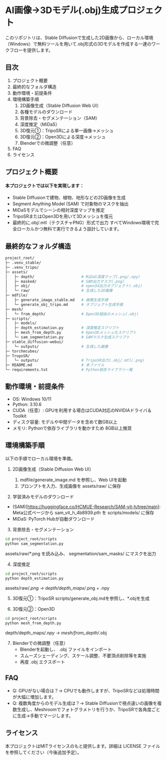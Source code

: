 # AI画像→3Dモデル(.obj)生成プロジェクト

このリポジトリは、Stable Diffusionで生成した2D画像から、ローカル環境（Windows）で無料ツールを用いて.obj形式の3Dモデルを作成する一連のワークフローを提供します。

## 目次
1. プロジェクト概要
2. 最終的なフォルダ構造
3. 動作環境・前提条件
4. 環境構築手順
    1. 2D画像生成（Stable Diffusion Web UI）
    2. 各種モデルのダウンロード
    3. 背景除去・セグメンテーション（SAM）
    4. 深度推定（MiDaS）
    5. 3D復元①：TripoSRによる単一画像→メッシュ
    6. 3D復元②：Open3Dによる深度→メッシュ
    7. Blenderでの微調整（任意）
6. FAQ
7. ライセンス

## プロジェクト概要
#### 本プロジェクトでは以下を実現します：
- Stable Diffusionで建物、植物、地形などの2D画像を生成
- Segment Anything Model (SAM) で対象物のマスクを抽出
- MiDaSモデルでシーンの相対深度マップを推定
- TripoSRまたはOpen3Dを用いて3Dメッシュを復元
- 最終的に.obj/.mtl（テクスチャPNG）形式で出力
すべてWindows環境で完全ローカルかつ無料で実行できるよう設計しています。

## 最終的なフォルダ構造
```bash
project_root/
├─ .venv_stable/
├─ .venv_tripo/
├─ assets/
│   ├─ depth/                     # MiDaS深度マップ(.png/.npy)
│   ├─ masked/                    # SAM出力マスク(.png)
│   ├─ obj/                       # open3d出力オブジェクト(.obj)
│   └─ raw/                       # 生成した2D画像
├─ mdfile/
│   ├─ generate_image_stable.md   # 画像生成手順
│   └─ generate_obj_tripo.md      # オブジェクト生成手順
├─ mesh/
│   └─ from_depth/                # Open3D経由のメッシュ(.obj)
├─ scripts/
│   ├─ models/
│   ├─ depth_estimation.py        # 深度推定スクリプト
│   ├─ mesh_from_depth.py         # Open3Dメッシュ化スクリプト
│   └─ sam_segmentation.py        # SAMマスク生成スクリプト
├─ stable_diffusion-webui/
│   └─ outputs/                   # 生成した画像
├─ torchmcubes/
├─ TropoSR/
│   └─ outputs/                   # TripoSR出力(.obj/.mtl/.png)
├─ README.md                      # 本ファイル
└─ requirements.txt               # Python依存ライブラリ一覧
```

## 動作環境・前提条件
- OS: Windows 10/11
- Python: 3.10.6
- CUDA（任意）: GPUを利用する場合はCUDA対応のNVIDIAドライバ＆Toolkit
- ディスク容量: モデルや中間データを含めて数GB以上
- メモリ: Pythonで依存ライブラリを動かすため 8GB以上推奨

## 環境構築手順
以下の手順でローカル環境を準備。

1. 2D画像生成（Stable Diffusion Web UI）
    1. mdfile/generate_image.md を参照し、Web UIを起動
    2. プロンプトを入力、生成画像を assets/raw/ に保存

2. 学習済みモデルのダウンロード
- (SAM)[https://huggingface.co/HCMUE-Research/SAM-vit-h/tree/main]: Meta公式ページから sam_vit_h_4b8939.pth を scripts/models/ に保存
- MiDaS: PyTorch Hubが自動ダウンロード

3. 背景除去・セグメンテーション
```bash
cd project_root/scripts
python sam_segmentation.py
```
assets/raw/*.png を読み込み、 segmentation/sam_masks/ にマスクを出力

4. 深度推定
```bash
cd project_root/scripts
python depth_estimation.py
```
assets/raw/*.png → depth/depth_maps/*.png + .npy

5. 3D復元①：TripoSR
scripts/generate_obj.mdを参照し、*.objを生成

6. 3D復元②：Open3D
```bash
cd project_root/scripts
python mesh_from_depth.py
```
depth/depth_maps/*.npy → mesh/from_depth/*.obj

7. Blenderでの微調整（任意）
    - Blenderを起動し、 .obj ファイルをインポート
    - スムーズシェーディング、スケール調整、不要頂点削除等を実施
    - 再度 .obj エクスポート

## FAQ
- Q: GPUがない場合は？→ CPUでも動作しますが、TripoSRなどは処理時間が大幅に増加します。
- Q: 複数角度からのモデル生成は？→ Stable Diffusionで視点違いの画像を複数生成し、Meshroomでフォトグラメトリを行うか、TripoSRで各角度ごとに生成→手動でマージします。

## ライセンス
本プロジェクトはMITライセンスのもと提供します。詳細は LICENSE ファイルを参照してください（今後追加予定）。
